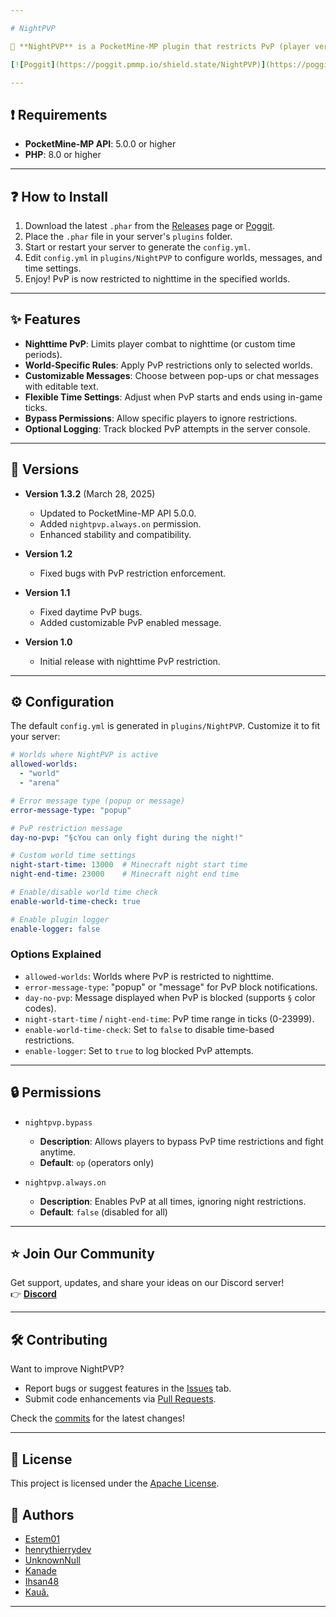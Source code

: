```yaml
---

# NightPVP

🌌 **NightPVP** is a PocketMine-MP plugin that restricts PvP (player versus player) to nighttime only, adding a strategic and immersive twist to your Minecraft server!

[![Poggit](https://poggit.pmmp.io/shield.state/NightPVP)](https://poggit.pmmp.io/p/NightPVP) [![Download](https://poggit.pmmp.io/shield.dl.total/NightPVP)](https://poggit.pmmp.io/p/NightPVP)

---
```


## ❗ Requirements

- **PocketMine-MP API**: 5.0.0 or higher  
- **PHP**: 8.0 or higher  

---

## ❓ How to Install

1. Download the latest `.phar` from the [Releases](https://github.com/Estem01/NightPvP/releases) page or [Poggit](https://poggit.pmmp.io/p/NightPVP).  
2. Place the `.phar` file in your server's `plugins` folder.  
3. Start or restart your server to generate the `config.yml`.  
4. Edit `config.yml` in `plugins/NightPVP` to configure worlds, messages, and time settings.  
5. Enjoy! PvP is now restricted to nighttime in the specified worlds.

---

## ✨ Features

- **Nighttime PvP**: Limits player combat to nighttime (or custom time periods).  
- **World-Specific Rules**: Apply PvP restrictions only to selected worlds.  
- **Customizable Messages**: Choose between pop-ups or chat messages with editable text.  
- **Flexible Time Settings**: Adjust when PvP starts and ends using in-game ticks.  
- **Bypass Permissions**: Allow specific players to ignore restrictions.  
- **Optional Logging**: Track blocked PvP attempts in the server console.  

---

## 📜 Versions

- **Version 1.3.2** (March 28, 2025)  
  - Updated to PocketMine-MP API 5.0.0.  
  - Added `nightpvp.always.on` permission.  
  - Enhanced stability and compatibility.  

- **Version 1.2**  
  - Fixed bugs with PvP restriction enforcement.  

- **Version 1.1**  
  - Fixed daytime PvP bugs.  
  - Added customizable PvP enabled message.  

- **Version 1.0**  
  - Initial release with nighttime PvP restriction.  

---

## ⚙️ Configuration

The default `config.yml` is generated in `plugins/NightPVP`. Customize it to fit your server:

```yaml
# Worlds where NightPVP is active
allowed-worlds: 
  - "world"
  - "arena"

# Error message type (popup or message)
error-message-type: "popup"

# PvP restriction message
day-no-pvp: "§cYou can only fight during the night!"

# Custom world time settings
night-start-time: 13000  # Minecraft night start time
night-end-time: 23000    # Minecraft night end time

# Enable/disable world time check
enable-world-time-check: true

# Enable plugin logger
enable-logger: false
```

### Options Explained
- `allowed-worlds`: Worlds where PvP is restricted to nighttime.  
- `error-message-type`: "popup" or "message" for PvP block notifications.  
- `day-no-pvp`: Message displayed when PvP is blocked (supports `§` color codes).  
- `night-start-time` / `night-end-time`: PvP time range in ticks (0-23999).  
- `enable-world-time-check`: Set to `false` to disable time-based restrictions.  
- `enable-logger`: Set to `true` to log blocked PvP attempts.  

---

## 🔒 Permissions

- `nightpvp.bypass`  
  - **Description**: Allows players to bypass PvP time restrictions and fight anytime.  
  - **Default**: `op` (operators only)  

- `nightpvp.always.on`  
  - **Description**: Enables PvP at all times, ignoring night restrictions.  
  - **Default**: `false` (disabled for all)  

---

## ⭐ Join Our Community

Get support, updates, and share your ideas on our Discord server!  
👉 **[Discord](https://discord.gg/pyHvRwkJC2)**  

---

## 🛠️ Contributing

Want to improve NightPVP?  
- Report bugs or suggest features in the [Issues](https://github.com/Estem01/NightPvP/issues) tab.  
- Submit code enhancements via [Pull Requests](https://github.com/Estem01/NightPvP/pulls).  

Check the [commits](https://github.com/Estem01/NightPvP/commits/main) for the latest changes!

---

## 📝 License

This project is licensed under the [Apache License](https://github.com/Estem01/NightPvP/blob/main/LICENSE).  

## 👥 Authors

- [Estem01](https://github.com/Estem01)  
- [henrythierrydev](https://github.com/henrythierrydev)  
- [UnknownNull](https://github.com/UnknownNull)
- [Kanade](https://github.com/KanadeDev)
- [Ihsan48](https://github.com/Ihsan48)
- [Kauã.](https://github.com/oKauaDev)
---

